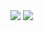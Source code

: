 <span><img align="center" src="https://github-readme-stats.vercel.app/api?username=Shane555&show_icons=true&theme=nord&hide=commits" /></span>
<span><img align="center" src="https://github-readme-stats.vercel.app/api/top-langs/?username=Shane555&langs_count=6&theme=nord&layout=compact" /></span>

